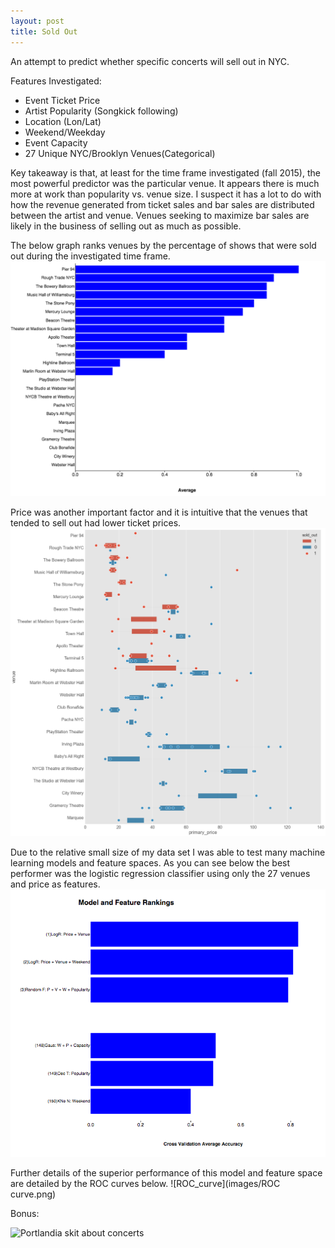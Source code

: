 ```yaml
---
layout: post
title: Sold Out
---
```

An attempt to predict whether specific concerts will sell out in NYC. 

Features Investigated:
* Event Ticket Price 
* Artist Popularity (Songkick following)
* Location (Lon/Lat)
* Weekend/Weekday
* Event Capacity
* 27 Unique NYC/Brooklyn Venues(Categorical)

Key takeaway is that, at least for the time frame investigated (fall 2015), the most powerful predictor was the particular venue. It appears there is much more at work than popularity vs. venue size. I suspect it has a lot to do with how the revenue generated from ticket sales and bar sales are distributed between the artist and venue. Venues seeking to maximize bar sales are likely in the business of selling out as much as possible. 

The below graph ranks venues by the percentage of shows that were sold out during the investigated time frame. 
![percent_sold_out](images/PercentSoldOut.png)

Price was another important factor and it is intuitive that the venues that tended to sell out had lower ticket prices. 
![price_distributions](images/pricedist.png)

Due to the relative small size of my data set I was able to test many machine learning models and feature spaces. As you can see below the best performer was the logistic regression classifier using only the 27 venues and price as features. 
![model_rankings](images/modelrankings.png)

Further details of the superior performance of this model and feature space are detailed by the ROC curves below. 
![ROC_curve](images/ROC curve.png)

Bonus:


![Portlandia skit about concerts](https://www.youtube.com/embed/DMcmLPIZVfA)


